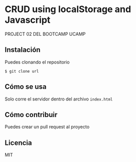 # CRUD using localStorage and Javascript

PROJECT 02 DEL BOOTCAMP UCAMP

## Instalación



Puedes clonando el repositorio

`$ git clone url`

## Cómo se usa


Solo corre el servidor dentro del archivo `index.html`

## Cómo contribuir

Puedes crear un pull request al proyecto

## Licencia

MIT